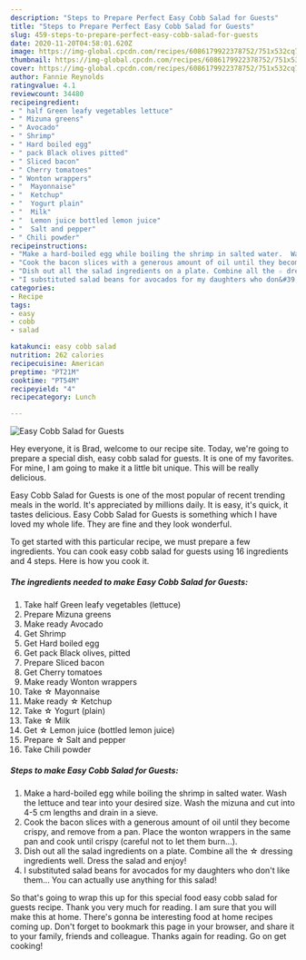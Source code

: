 ```yaml
---
description: "Steps to Prepare Perfect Easy Cobb Salad for Guests"
title: "Steps to Prepare Perfect Easy Cobb Salad for Guests"
slug: 459-steps-to-prepare-perfect-easy-cobb-salad-for-guests
date: 2020-11-20T04:58:01.620Z
image: https://img-global.cpcdn.com/recipes/6086179922378752/751x532cq70/easy-cobb-salad-for-guests-recipe-main-photo.jpg
thumbnail: https://img-global.cpcdn.com/recipes/6086179922378752/751x532cq70/easy-cobb-salad-for-guests-recipe-main-photo.jpg
cover: https://img-global.cpcdn.com/recipes/6086179922378752/751x532cq70/easy-cobb-salad-for-guests-recipe-main-photo.jpg
author: Fannie Reynolds
ratingvalue: 4.1
reviewcount: 34480
recipeingredient:
- " half Green leafy vegetables lettuce"
- " Mizuna greens"
- " Avocado"
- " Shrimp"
- " Hard boiled egg"
- " pack Black olives pitted"
- " Sliced bacon"
- " Cherry tomatoes"
- " Wonton wrappers"
- "  Mayonnaise"
- "  Ketchup"
- "  Yogurt plain"
- "  Milk"
- "  Lemon juice bottled lemon juice"
- "  Salt and pepper"
- " Chili powder"
recipeinstructions:
- "Make a hard-boiled egg while boiling the shrimp in salted water.  Wash the lettuce and tear into your desired size. Wash the mizuna and cut into 4-5 cm lengths and drain in a sieve."
- "Cook the bacon slices with a generous amount of oil until they become crispy, and remove from a pan. Place the wonton wrappers in the same pan and cook until crispy (careful not to let them burn...)."
- "Dish out all the salad ingredients on a plate. Combine all the ☆ dressing ingredients well. Dress the salad and enjoy!"
- "I substituted salad beans for avocados for my daughters who don&#39;t like them... You can actually use anything for this salad!"
categories:
- Recipe
tags:
- easy
- cobb
- salad

katakunci: easy cobb salad 
nutrition: 262 calories
recipecuisine: American
preptime: "PT21M"
cooktime: "PT54M"
recipeyield: "4"
recipecategory: Lunch

---
```



![Easy Cobb Salad for Guests](https://img-global.cpcdn.com/recipes/6086179922378752/751x532cq70/easy-cobb-salad-for-guests-recipe-main-photo.jpg)

Hey everyone, it is Brad, welcome to our recipe site. Today, we're going to prepare a special dish, easy cobb salad for guests. It is one of my favorites. For mine, I am going to make it a little bit unique. This will be really delicious.

Easy Cobb Salad for Guests is one of the most popular of recent trending meals in the world. It's appreciated by millions daily. It is easy, it's quick, it tastes delicious. Easy Cobb Salad for Guests is something which I have loved my whole life. They are fine and they look wonderful.




To get started with this particular recipe, we must prepare a few ingredients. You can cook easy cobb salad for guests using 16 ingredients and 4 steps. Here is how you cook it.

<!--inarticleads1-->

##### The ingredients needed to make Easy Cobb Salad for Guests:

1. Take  half Green leafy vegetables (lettuce)
1. Prepare  Mizuna greens
1. Make ready  Avocado
1. Get  Shrimp
1. Get  Hard boiled egg
1. Get  pack Black olives, pitted
1. Prepare  Sliced bacon
1. Get  Cherry tomatoes
1. Make ready  Wonton wrappers
1. Take  ☆ Mayonnaise
1. Make ready  ☆ Ketchup
1. Take  ☆ Yogurt (plain)
1. Take  ☆ Milk
1. Get  ☆ Lemon juice (bottled lemon juice)
1. Prepare  ☆ Salt and pepper
1. Take  Chili powder




<!--inarticleads2-->

##### Steps to make Easy Cobb Salad for Guests:

1. Make a hard-boiled egg while boiling the shrimp in salted water.  Wash the lettuce and tear into your desired size. Wash the mizuna and cut into 4-5 cm lengths and drain in a sieve.
1. Cook the bacon slices with a generous amount of oil until they become crispy, and remove from a pan. Place the wonton wrappers in the same pan and cook until crispy (careful not to let them burn...).
1. Dish out all the salad ingredients on a plate. Combine all the ☆ dressing ingredients well. Dress the salad and enjoy!
1. I substituted salad beans for avocados for my daughters who don&#39;t like them... You can actually use anything for this salad!




So that's going to wrap this up for this special food easy cobb salad for guests recipe. Thank you very much for reading. I am sure that you will make this at home. There's gonna be interesting food at home recipes coming up. Don't forget to bookmark this page in your browser, and share it to your family, friends and colleague. Thanks again for reading. Go on get cooking!
